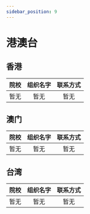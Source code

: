```yaml
---
sidebar_position: 9
---
```


# 港澳台
## 香港
| 院校 | 组织名字 | 联系方式 |
| :----: | :----: | :----: |
| 暂无| 暂无| 暂无|

## 澳门
| 院校 | 组织名字 | 联系方式 |
| :----: | :----: | :----: |
| 暂无| 暂无| 暂无|

## 台湾
| 院校 | 组织名字 | 联系方式 |
| :----: | :----: | :----: |
| 暂无| 暂无| 暂无|

